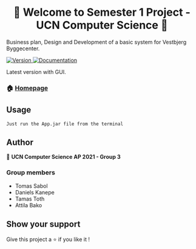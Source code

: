 <h1 align="center">👋 Welcome to Semester 1 Project - UCN Computer Science 👋</h1>
<p>Business plan, Design and Development of a basic system for Vestbjerg Byggecenter.</p>
<p>
  <a href="" target="https://github.com/tomassabol/UCN-semester1-project/releases/tag/2.0">
    <img alt="Version" src="https://img.shields.io/badge/version-2.0.0-blue.svg?cacheSeconds=2592000" />
  </a>
  <a href="" target="https://tomassabol.github.io/UCN-semester1-project/">
    <img alt="Documentation" src="https://img.shields.io/badge/documentation-yes-brightgreen.svg" />
  </a>  
</p>
<p>Latest version with GUI.</p>

### 🏠 [Homepage](https://github.com/tomassabol/UCN-semester1-project)

## Usage

```
Just run the App.jar file from the terminal
```

## Author

👤 **UCN Computer Science AP 2021 - Group 3**


### Group members
* Tomas Sabol
* Daniels Kanepe
* Tamas Toth
* Attila Bako


## Show your support

Give this project a ⭐️ if you like it !
